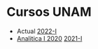 # Cursos UNAM

- Actual [2022-I](http://www.fciencias.unam.mx/docencia/horarios/presentacion/326910)
- [Analitica I 2020](https://ramonrc.github.io/curso/GAI-20/)  [2021-I](http://www.fciencias.unam.mx/docencia/horarios/presentacion/316885)
